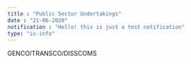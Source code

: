 ```yaml
---
title : "Public Sector Undertakings"
date : "21-06-2020"
notification : "Hello! this is just a test notification"
type: "is-info"
---
```


GENCO/TRANSCO/DISSCOMS
<!-- endexcerpt -->